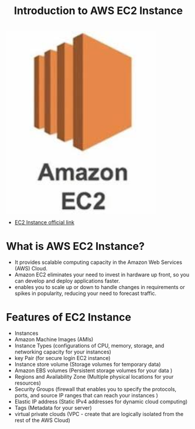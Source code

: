 ## <h1 align="center"> Introduction to AWS EC2 Instance <h1>
<img align="center" src="https://github.com/DipakBodare/udemy-course-images/blob/main/ec2/ec2.jpeg" height="500"> 

- [EC2 Instance official link](https://docs.aws.amazon.com/AWSEC2/latest/UserGuide/concepts.html)  
  
# What is AWS EC2 Instance?
 - It provides scalable computing capacity in the Amazon Web Services (AWS) Cloud.
 - Amazon EC2 eliminates your need to invest in hardware up front, so you can develop and deploy applications faster.
 - enables you to scale up or down to handle changes in requirements or spikes in popularity, reducing your need to forecast traffic. 
 
# Features of EC2 Instance
  - Instances
  - Amazon Machine Images (AMIs)
  - Instance Types (configurations of CPU, memory, storage, and networking capacity for your instances)
  - key Pair (for secure login EC2 instance)
  - Instance store volume (Storage volumes for temporary data)
  - Amazon EBS volumes (Persistent storage volumes for your data )
  - Regions and Availability Zone (Multiple physical locations for your resources)
  - Security Groups (firewall that enables you to specify the protocols, ports, and source IP ranges that can reach your instances )
  - Elastic IP address (Static IPv4 addresses for dynamic cloud computing)
  - Tags (Metadata for your server)
  - virtual private clouds (VPC - create that are logically isolated from the rest of the AWS Cloud)
  
  


